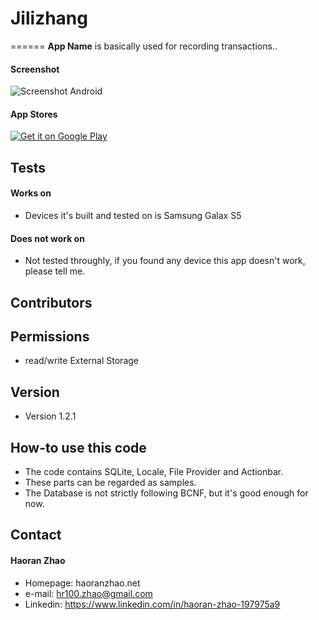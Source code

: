 # Jilizhang
======
**App Name** is basically used for recording transactions..

#### Screenshot
![Screenshot Android](https://lh3.googleusercontent.com/qVAqzo-E2hdvBSOB5G6YG-BOcEBLvx3eP0w_sKkWND7cD3YqsjAGLBLBuUa7fXt7rDKl=h900 "screenshot Android")

#### App Stores
<!-- edit this image location -->
[![Get it on Google Play](https://raw.github.com/repat/README-template/master/googleplay.png)](https://play.google.com/store/apps/details?id=net.haoranzhao.jilizhang)


## Tests
#### Works on
* Devices it's built and tested on is Samsung Galax S5

#### Does not work on
* Not tested throughly, if you found any device this app doesn't work, please tell me.

## Contributors

## Permissions
* read/write External Storage

## Version 
* Version 1.2.1

## How-to use this code
* The code contains SQLite, Locale, File Provider and Actionbar. 
* These parts can be regarded as samples.
* The Database is not strictly following BCNF, but it's good enough for now.

## Contact
#### Haoran Zhao
* Homepage: haoranzhao.net
* e-mail: hr100.zhao@gmail.com
* Linkedin: https://www.linkedin.com/in/haoran-zhao-197975a9

